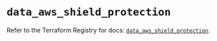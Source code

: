 # `data_aws_shield_protection`

Refer to the Terraform Registry for docs: [`data_aws_shield_protection`](https://registry.terraform.io/providers/hashicorp/aws/6.9.0/docs/data-sources/shield_protection).
